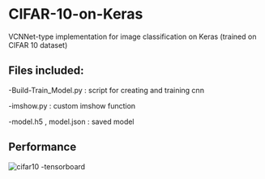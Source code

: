 # CIFAR-10-on-Keras
VCNNet-type implementation for image classification on Keras
(trained on CIFAR 10 dataset)

## Files included:
-Build-Train_Model.py : script for creating and training cnn

-imshow.py    : custom imshow function

-model.h5
, model.json :  saved model

## Performance
![cifar10 -tensorboard](https://user-images.githubusercontent.com/33451452/33265382-1f460b12-d37a-11e7-8476-4e452903a117.png)
